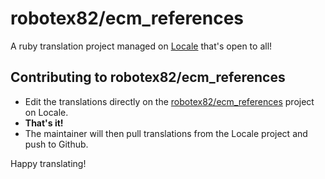 # robotex82/ecm_references

A ruby translation project managed on [Locale](http://www.localeapp.com/) that's open to all!

## Contributing to robotex82/ecm_references

- Edit the translations directly on the [robotex82/ecm_references](http://www.localeapp.com/projects/public?search=robotex82/ecm_references) project on Locale.
- **That's it!**
- The maintainer will then pull translations from the Locale project and push to Github.

Happy translating!
